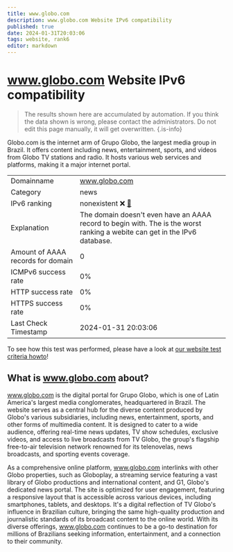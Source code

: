 ```yaml
---
title: www.globo.com
description: www.globo.com Website IPv6 compatibility
published: true
date: 2024-01-31T20:03:06
tags: website, rank6
editor: markdown
---
```


# www.globo.com Website IPv6 compatibility

> The results shown here are accumulated by automation. If you think the data shown is wrong, please contact the administrators. 
> Do not edit this page manually, it will get overwritten.
{.is-info}

Globo.com is the internet arm of Grupo Globo, the largest media group in Brazil. It offers content including news, entertainment, sports, and videos from Globo TV stations and radio. It hosts various web services and platforms, making it a major internet portal.


|   |   |
| - | - |
| Domainname | www.globo.com
| Category | news |
| IPv6 ranking | nonexistent :x: [🔗](/howto/ranking) |
| Explanation | The domain doesn't even have an AAAA record to begin with. The is the worst ranking a webite can get in the IPv6 database. |
| Amount of AAAA records for domain | 0 |
| ICMPv6 success rate | 0%|
| HTTP success rate | 0% |
| HTTPS success rate | 0% |
| Last Check Timestamp | 2024-01-31 20:03:06 |

To see how this test was performed, please have a look at [our website test criteria howto](/howto/testcriteria/website)!


## What is www.globo.com about?
www.globo.com is the digital portal for Grupo Globo, which is one of Latin America's largest media conglomerates, headquartered in Brazil. The website serves as a central hub for the diverse content produced by Globo's various subsidiaries, including news, entertainment, sports, and other forms of multimedia content. It is designed to cater to a wide audience, offering real-time news updates, TV show schedules, exclusive videos, and access to live broadcasts from TV Globo, the group's flagship free-to-air television network renowned for its telenovelas, news broadcasts, and sporting events coverage.

As a comprehensive online platform, www.globo.com interlinks with other Globo properties, such as Globoplay, a streaming service featuring a vast library of Globo productions and international content, and G1, Globo's dedicated news portal. The site is optimized for user engagement, featuring a responsive layout that is accessible across various devices, including smartphones, tablets, and desktops. It's a digital reflection of TV Globo's influence in Brazilian culture, bringing the same high-quality production and journalistic standards of its broadcast content to the online world. With its diverse offerings, www.globo.com continues to be a go-to destination for millions of Brazilians seeking information, entertainment, and a connection to their community.


